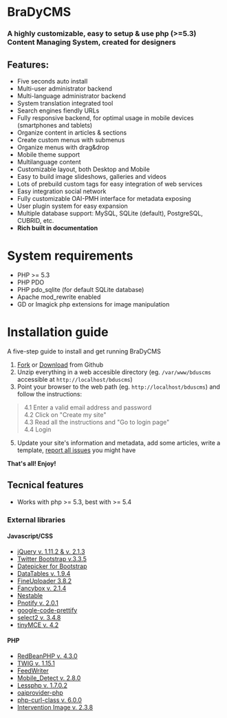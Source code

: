 # BraDyCMS

### A highly customizable, easy to setup & use php (>=5.3) Content Managing System, created for designers

## Features:

* Five seconds auto install
* Multi-user administrator backend
* Multi-language administrator backend
* System translation integrated tool
* Search engines fiendly URLs
* Fully responsive backend, for optimal usage in mobile devices (smartphones and tablets)
* Organize content in articles & sections
* Create custom menus with submenus
* Organize menus with drag&drop
* Mobile theme support
* Multilanguage content
* Customizable layout, both Desktop and Mobile
* Easy to build image slideshows, galleries and videos
* Lots of prebuild custom tags for easy integration of web services
* Easy integration social network
* Fully customizable OAI-PMH interface for metadata exposing
* User plugin system for easy expansion
* Multiple database support: MySQL, SQLite (default), PostgreSQL, CUBRID, etc.
* **Rich built in documentation**

# System requirements

* PHP >= 5.3
* PHP PDO
* PHP pdo_sqlite (for default SQLite database)
* Apache mod_rewrite enabled
* GD or Imagick php extensions for image manipulation


# Installation guide
A five-step guide to install and get running BraDyCMS

1. [Fork](https://github.com/jbogdani/BraDyCMS/) or [Download](https://github.com/jbogdani/BraDyCMS/archive/master.zip) from Github
2. Unzip everything in a web accesible directory (eg. `/var/www/bduscms` accessible at `http://localhost/bduscms`)
3. Point your browser to the web path (eg. `http://localhost/bduscms`) and follow the instructions:

> 4.1 Enter a valid email address and  password  
> 4.2 Click on "Create my site"  
> 4.3 Read all the instructions  and  "Go to login page"   
> 4.4 Login
5. Update your site's information and metadata, add some articles, write a template, [report all issues](https://github.com/jbogdani/BraDyCMS/issues) you might have

**That's all! Enjoy!**


## Tecnical features

* Works with php >= 5.3, best with >= 5.4

### External libraries

#### Javascript/CSS

* [jQuery v. 1.11.2 & v. 2.1.3](http://jquery.com/)
* [Twitter Bootstrap v.3.3.5](http://getbootstrap.com/)
* [Datepicker for Bootstrap](http://www.eyecon.ro/bootstrap-datepicker/)
* [DataTables v. 1.9.4](https://datatables.net/)
* [FineUploader 3.8.2](http://fineuploader.com/)
* [Fancybox v. 2.1.4](http://fancyapps.com/fancybox/)
* [Nestable](https://github.com/dbushell/Nestable)
* [Pnotify v. 2.0.1](https://github.com/sciactive/pnotify)
* [google-code-prettify](https://code.google.com/p/google-code-prettify/)
* [select2 v. 3.4.8](http://ivaynberg.github.io/select2/)
* [tinyMCE v. 4.2](http://www.tinymce.com/)

#### PHP

* [RedBeanPHP v. 4.3.0](http://www.redbeanphp.com/)
* [TWIG v. 1.15.1](http://twig.sensiolabs.org/)
* [FeedWriter](https://github.com/mibe/FeedWriter)
* [Mobile_Detect v. 2.8.0](https://github.com/serbanghita/Mobile-Detect)
* [Lessphp v. 1.7.0.2](https://github.com/oyejorge/less.php)
* [oaiprovider-php](https://github.com/jbogdani/oaiprovider-php)
* [php-curl-class v. 6.0.0](https://github.com/php-curl-class/php-curl-class)
* [Intervention Image v. 2.3.8](https://github.com/Intervention/image)
